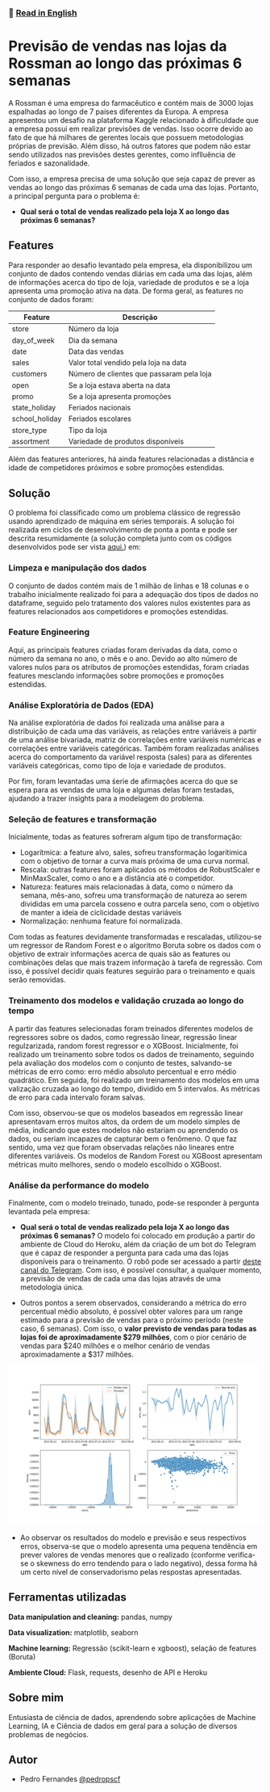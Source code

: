 
### :pushpin: [__Read in English__](https://github.com/pedropscf/1-Rossman-Sales-Prediction/blob/9f5a47b70bb4d2f06bd1a78f84ba686b570431f4/README-en.md)

# Previsão de vendas nas lojas da Rossman ao longo das próximas 6 semanas

A Rossman é uma empresa do farmacêutico e contém mais de 3000 lojas espalhadas ao longo de 7 países diferentes da Europa. A empresa apresentou um desafio na plataforma Kaggle relacionado à dificuldade que a empresa possui em realizar previsões de vendas. Isso ocorre devido ao fato de que há milhares de gerentes locais que possuem metodologias próprias de previsão. Além disso, há outros fatores que podem não estar sendo utilizados nas previsões destes gerentes, como inflluência de feriados e sazonalidade.

Com isso, a empresa precisa de uma solução que seja capaz de prever as vendas ao longo das próximas 6 semanas de cada uma das lojas. Portanto, a principal pergunta para o problema é:

- **Qual será o total de vendas realizado pela loja X ao longo das próximas 6 semanas?**

## Features

Para responder ao desafio levantado pela empresa, ela disponibilizou um conjunto de dados contendo vendas diárias em cada uma das lojas, além de informações acerca do tipo de loja, variedade de produtos e se a loja apresenta uma promoção ativa na data. De forma geral, as features no conjunto de dados foram:

| Feature  | Descrição |
| ------------- | ------------- |
| store  | Número da loja |
| day_of_week  | Dia da semana  |
| date  | Data das vendas  |
| sales | Valor total vendido pela loja na data |
| customers | Número de clientes que passaram pela loja |
| open | Se a loja estava aberta na data |
| promo | Se a loja apresenta promoções |
| state_holiday | Feriados nacionais |
| school_holiday | Feriados escolares |
| store_type | Tipo da loja |
| assortment | Variedade de produtos disponíveis |

Além das features anteriores, há ainda features relacionadas a distância e idade de competidores próximos e sobre promoções estendidas.

## Solução

O problema foi classificado como um problema clássico de regressão usando aprendizado de máquina em séries temporais. A solução foi realizada em ciclos de desenvolvimento de ponta a ponta e pode ser descrita resumidamente (a solução completa junto com os códigos desenvolvidos pode ser vista [aqui.](https://github.com/pedropscf/1-Rossman-Sales-Prediction/blob/7e3111cdad78d7373659ab99296c9290d8afb02d/m05_vid01_store_sales_prediction_PTBR.ipynb)) em:

### Limpeza e manipulação dos dados

O conjunto de dados contém mais de 1 milhão de linhas e 18 colunas e o trabalho inicialmente realizado foi para a adequação dos tipos de dados no dataframe, seguido pelo tratamento dos valores nulos existentes para as features relacionados aos competidores e promoções estendidas.

### Feature Engineering

Aqui, as principais features criadas foram derivadas da data, como o número da semana no ano, o mês e o ano. Devido ao alto número de valores nulos para os atributos de promoções estendidas, foram criadas features mesclando informações sobre promoções e promoções estendidas.

### Análise Exploratória de Dados (EDA)

Na análise exploratória de dados foi realizada uma análise para a distribuição de cada uma das variáveis, as relações entre variáveis a partir de uma análise bivariada, matriz de correlações entre variáveis numéricas e correlações entre variáveis categóricas. Também foram realizadas análises acerca do comportamento da variável resposta (sales) para as diferentes variáveis categóricas, como tipo de loja e variedade de produtos.

Por fim, foram levantadas uma śerie de afirmações acerca do que se espera para as vendas de uma loja e algumas delas foram testadas, ajudando a trazer insights para a modelagem do problema.

### Seleção de features e transformação

Inicialmente, todas as features sofreram algum tipo de transformação:

- Logarítmica: a feature alvo, sales, sofreu transformação logarítimica com o objetivo de tornar a curva mais próxima de uma curva normal.
- Rescala: outras features foram aplicados os métodos de RobustScaler e MinMaxScaler, como o ano e a distância até o competidor.
- Natureza: features mais relacionadas à data, como o número da semana, mês-ano, sofreu uma transformação de natureza ao serem divididas em uma parcela cosseno e outra parcela seno, com o objetivo de manter a ideia de ciclicidade destas variáveis
- Normalização: nenhuma feature foi normalizada.

Com todas as features devidamente transformadas e rescaladas, utilizou-se um regressor de Random Forest e o algoritmo Boruta sobre os dados com o objetivo de extrair informações acerca de quais são as features ou combinações delas que mais trazem informação à tarefa de regressão. Com isso, é possível decidir quais features seguirão para o treinamento e quais serão removidas.

### Treinamento dos modelos e validação cruzada ao longo do tempo

A partir das features selecionadas foram treinados diferentes modelos de regressores sobre os dados, como regressão linear, regressão linear regulzarizada, random forest regressor e o XGBoost. Inicialmente, foi realizado um treinamento sobre todos os dados de treinamento, seguindo pela avaliação dos modelos com o conjunto de testes, salvando-se métricas de erro como: erro médio absoluto percentual e erro médio quadrático. Em seguida, foi realizado um treinamento dos modelos em uma valização cruzada ao longo do tempo, dividido em 5 intervalos. As métricas de erro para cada intervalo foram salvas.

Com isso, observou-se que os modelos baseados em regressão linear apresentavam erros muitos altos, da ordem de um modelo simples de média, indicando que estes modelos não estariam ou aprendendo os dados, ou seriam incapazes de capturar bem o fenômeno. O que faz sentido, uma vez que foram observadas relações não lineares entre diferentes variáveis. Os modelos de Random Forest ou XGBoost apresentam métricas muito melhores, sendo o modelo escolhido o XGBoost.

### Análise da performance do modelo

Finalmente, com o modelo treinado, tunado, pode-se responder à pergunta levantada pela empresa:

- **Qual será o total de vendas realizado pela loja X ao longo das próximas 6 semanas?** O modelo foi colocado em produção a partir do ambiente de Cloud do Heroku, além da criação de um bot do Telegram que é capaz de responder a pergunta para cada uma das lojas disponíveis para o treinamento. O robô pode ser acessado a partir [deste canal do Telegram](https://t.me/pedropscf_RossmanBot). Com isso, é possível consultar, a qualquer momento, a previsão de vendas de cada uma das lojas  através de uma metodologia única.

- Outros pontos a serem observados, considerando a métrica do erro percentual médio absoluto, é possível obter valores para um range estimado para a previsão de vendas para o próximo período (neste caso, 6 semanas). Com isso, o **valor previsto de vendas para todas as lojas foi de aproximadamente $279 milhões**, com o pior cenário de vendas para $240 milhões e o melhor cenário de vendas aproximadamente a $317 milhões.

<p align="center">
  <img src="https://github.com/pedropscf/1-Rossman-Sales-Prediction/blob/7e3111cdad78d7373659ab99296c9290d8afb02d/img/model_results.png" />
</p>

- Ao observar os resultados do modelo e previsão e seus respectivos erros, observa-se que o modelo apresenta uma pequena tendência em prever valores de vendas menores que o realizado (conforme verifica-se o skewness do erro tendendo para o lado negativo), dessa forma há um certo nível de conservadorismo pelas respostas apresentadas.

## Ferramentas utilizadas

**Data manipulation and cleaning:** pandas, numpy

**Data visualization:** matplotlib, seaborn

**Machine learning:** Regressão (scikit-learn e xgboost), selação de features (Boruta)

**Ambiente Cloud:** Flask, requests, desenho de API e Heroku


## Sobre mim
Entusiasta de ciência de dados, aprendendo sobre aplicações de Machine Learning, IA e Ciência de dados em geral para a solução de diversos problemas de negócios.

## Autor

- Pedro Fernandes [@pedropscf](https://www.github.com/pedropscf)

